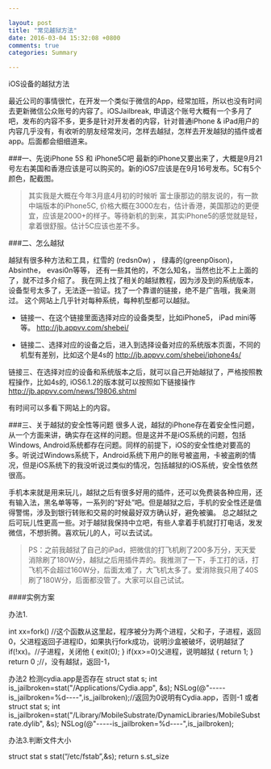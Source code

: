 ```yaml
---

layout: post
title: "常见越狱方法"
date: 2016-03-04 15:32:08 +0800
comments: true
categories: Summary

---
```


iOS设备的越狱方法

最近公司的事情很忙，在开发一个类似于微信的App，经常加班，所以也没有时间去更新微信公众账号的内容了。iOSJailbreak, 申请这个账号大概有一个多月了吧，发布的内容不多，更多是针对开发者的内容，针对普通iPhone & iPad用户的内容几乎没有，有收听的朋友经常发问，怎样去越狱，怎样去开发越狱的插件或者app。后面都会细细道来。

###一、先说iPhone 5S 和 iPhone5C吧
最新的iPhone又要出来了，大概是9月21号左右美国和香港应该是可以购买的。新的iOS7应该是在9月16号发布。5C有5个颜色，配截图。

> 其实我是大概在今年3月底4月初的时候听 富士康那边的朋友说的，有一款中端版本的iPhone5C, 价格大概在3000左右，估计香港，美国那边的更便宜，应该是2000+的样子。等待新机的到来，其实iPhone5的感觉就是轻，拿着很舒服。估计5C应该也差不多。


###二、怎么越狱

越狱有很多种方法和工具，红雪的 (redsn0w)  ， 绿毒的(greenp0ison)，Absinthe， evasi0n等等， 还有一些其他的，不怎么知名，当然也比不上上面的了，就不过多介绍了。
我在网上找了相关的越狱教程，因为涉及到的系统版本，设备型号太多了，无法逐一验证。找了一个靠谱的链接，绝不是广告哦，我亲测过。
这个网站上几乎针对每种系统，每种机型都可以越狱。

* 链接一、在这个链接里面选择对应的设备类型，比如iPhone5， iPad mini等等。
http://jb.appvv.com/shebei/

* 链接二、选择对应的设备之后，进入到选择设备对应的系统版本页面，不同的机型有差别，比如这个是4s的
http://jb.appvv.com/shebei/iphone4s/

链接三、在选择对应的设备和系统版本之后，就可以自己开始越狱了，严格按照教程操作，比如4s的, iOS6.1.2的版本就可以按照如下链接操作
http://jb.appvv.com/news/19806.shtml

有时间可以多看下网站上的内容。


###三、关于越狱的安全性等问题
很多人说，越狱的iPhone存在着安全性问题，从一个方面来讲，确实存在这样的问题。但是这并不是iOS系统的问题，包括Windows, Android系统都存在问题。同样的前提下，iOS的安全性绝对要高的多。听说过Windows系统下，Android系统下用户的账号被盗用，卡被盗刷的情况，但是iOS系统下的我没听说过类似的情况，包括越狱的iOS系统，安全性依然很高。

手机本来就是用来玩儿，越狱之后有很多好用的插件，还可以免费装各种应用，还有输入法，黑名单等等，一系列的“好处”吧。但是越狱之后，手机的安全性还是值得警惕，涉及到银行转账和交易的时候最好双方确认好，避免被骗。
总之越狱之后可玩儿性更高一些。对于越狱我保持中立吧，有些人拿着手机就打打电话，发发微信，不想折腾。喜欢玩儿的人，可以去试试。

> PS：之前我越狱了自己的iPad，把微信的打飞机刷了200多万分，天天爱消除刷了180W分，越狱之后用插件弄的。我推测了一下，手工打的话，打飞机不会超过160W分，后面太难了，大飞机太多了。爱消除我只用了40S刷了180W分，后面都没管了。大家可以自己试试。

####实例方案

办法1.

int xx=fork() //这个函数从这里起，程序被分为两个进程，父和子，子进程，返回0，父进程返回子进程ID，如果执行fork成功，说明沙盒被破坏，说明越狱了
if(!xx)。//子进程，关闭他
{
     exit(0);
}
if(xx>=0)父进程，说明越狱
{
return 1;
}
return 0 ;//，没有越狱，返回-1，

办法2
检测cydia.app是否存在
    struct stat s;
    int is_jailbroken=stat("/Applications/Cydia.app", &s);
    NSLog(@"-----is_jailbroken=%d----",is_jailbroken);//返回为0说明有Cydia.app，否则-1
或者
   struct stat s;
    int is_jailbroken=stat("/Library/MobileSubstrate/DynamicLibraries/MobileSubstrate.dylib", &s);
    NSLog(@"-----is_jailbroken=%d----",is_jailbroken);


办法3.判断文件大小


struct stat s
stat(“/etc/fstab”,&s);
return s.st_size 